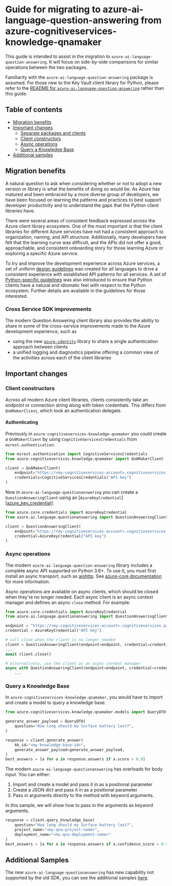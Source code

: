 # Guide for migrating to azure-ai-language-question-answering from azure-cognitiveservices-knowledge-qnamaker

This guide is intended to assist in the migration to `azure-ai-language-question-answering`. It will focus on side-by-side comparisons for similar operations between the two packages.

Familiarity with the `azure-ai-language-question-answering` package is assumed. For those new to the Key Vault client library for Python, please refer to the [README for `azure-ai-language-question-answering`][qna_readme] rather than this guide.

## Table of contents

* [Migration benefits](#migration-benefits)
* [Important changes](#important-changes)
    - [Separate packages and clients](#separate-packages-and-clients)
    - [Client constructors](#client-constructors)
    - [Async operations](#async-operations)
    - [Query a Knowledge Base](#query-a-knowledge-base)
* [Additional samples](#additional-samples)

## Migration benefits

A natural question to ask when considering whether or not to adopt a new version or library is what the benefits of doing so would be. As Azure has matured and been embraced by a more diverse group of developers, we have been focused on learning the patterns and practices to best support developer productivity and to understand the gaps that the Python client libraries have.

There were several areas of consistent feedback expressed across the Azure client library ecosystem. One of the most important is that the client libraries for different Azure services have not had a consistent approach to organization, naming, and API structure. Additionally, many developers have felt that the learning curve was difficult, and the APIs did not offer a good, approachable, and consistent onboarding story for those learning Azure or exploring a specific Azure service.

To try and improve the development experience across Azure services, a set of uniform [design guidelines][design_guidelines] was created for all languages to drive a consistent experience with established API patterns for all services. A set of [Python-specific guidelines][python_specific_guidelines] was also introduced to ensure that Python clients have a natural and idiomatic feel with respect to the Python ecosystem. Further details are available in the guidelines for those interested.

### Cross Service SDK improvements

The modern Question Answering client library also provides the ability to share in some of the cross-service improvements made to the Azure development experience, such as
- using the new [`azure-identity`][identity_readme] library to share a single authentication approach between clients
- a unified logging and diagnostics pipeline offering a common view of the activities across each of the client libraries

## Important changes

### Client constructors

Across all modern Azure client libraries, clients consistently take an endpoint or connection string along with token credentials. This differs from `QnAMakerClient`, which took an authentication delegate.

#### Authenticating

Previously in `azure-cognitiveservices-knowledge-qnamaker` you could create a `QnAMakerClient` by using `CognitiveServicesCredentials` from `msrest.authentication`:

```python
from msrest.authentication import CognitiveServicesCredentials
from azure.cognitiveservices.knowledge.qnamaker import QnAMakerClient

client = QnAMakerClient(
    endpoint="https://<my-cognitiveservices-account>.cognitiveservices.azure.com",
    credentials=CognitiveServicesCredentials("API key")
)
```

Now in `azure-ai-language-questionanswering` you can create a `QuestionAnsweringClient` using an [`AzureKeyCredential`][[azure_key_credential]]:

```python
from azure.core.credentials import AzureKeyCredential
from azure.ai.language.questionanswering import QuestionAnsweringClient

client = QuestionAnsweringClient(
    endpoint="https://<my-cognitiveservices-account>.cognitiveservices.azure.com",
    credential=AzureKeyCredential("API key")
)
```

### Async operations

The modern `azure-ai-language-question-answering` library includes a complete async API supported on Python 3.6+. To use it, you must first install an async transport, such as [aiohttp][aiohttp]. See [azure-core documentation][azure_core_transport] for more information.

Async operations are available on async clients, which should be closed when they're no longer needed. Each async client is an async context manager and defines an async `close` method. For example:

```python
from azure.core.credentials import AzureKeyCredential
from azure.ai.language.questionanswering import QuestionAnsweringClient

endpoint = "https://<my-cognitiveservices-account>.cognitiveservices.azure.com"
credential = AzureKeyCredential("API key")

# call close when the client is no longer needed
client = QuestionAnsweringClient(endpoint=endpoint, credential=credential)
...
await client.close()

# alternatively, use the client as an async context manager
async with QuestionAnsweringClient(endpoint=endpoint, credential=credential) as client:
    ...
```

### Query a Knowledge Base

In `azure-cognitiveservices-knowledge-qnamaker`, you would have to import and create a model
to query a knowledge base.

```python
from azure.cognitiveservices.knowledge.qnamaker.models import QueryDTO

generate_answer_payload = QueryDTO(
    question="How long should my Surface battery last?",
)

response = client.generate_answer(
    kb_id="<my-knowledge-base-id>",
    generate_answer_payload=generate_answer_payload,
)
best_answers = [a for a in response.answers if a.score > 0.9]
```

The modern `azure-ai-language-questionanswering` has overloads for body input.
You can either:

1. Import and create a model and pass it in as a positional parameter
2. Create a JSON dict and pass it in as a positional parameter
3. Pass in arguments directly to the method with keyword arguments.

In this sample, we will show how to pass in the arguments as keyword arguments.

```python
response = client.query_knowledge_base(
    question="How long should my Surface battery last?",
    project_name="<my-qna-project-name>",
    deployment_name="<my-qna-deployment-name>"
)
best_answers = [a for a in response.answers if a.confidence_score > 0.9]
```

## Additional Samples

The new `azure-ai-language-questionanswering` has new capability not supported by the old SDK, you can
see the additional samples [here][qna_samples].

<!--LINKS-->
[qna_readme]: https://github.com/Azure/azure-sdk-for-python/blob/main/sdk/cognitivelanguage/azure-ai-language-questionanswering/README.md
[design_guidelines]: https://azure.github.io/azure-sdk/python/guidelines/index.html
[python_specific_guidelines]: https://azure.github.io/azure-sdk/python_design.html
[identity_readme]: https://github.com/Azure/azure-sdk-for-python/blob/main/sdk/identity/azure-identity/README.md
[azure_key_credential]: https://docs.microsoft.com/en-us/python/api/azure-core/azure.core.credentials.azurekeycredential?view=azure-python
[aiohttp]: https://pypi.org/project/aiohttp/
[azure_core_transport]: https://github.com/Azure/azure-sdk-for-python/blob/main/sdk/core/azure-core/CLIENT_LIBRARY_DEVELOPER.md#transport
[qna_samples]: https://github.com/Azure/azure-sdk-for-python/tree/main/sdk/cognitivelanguage/azure-ai-language-questionanswering/samples
